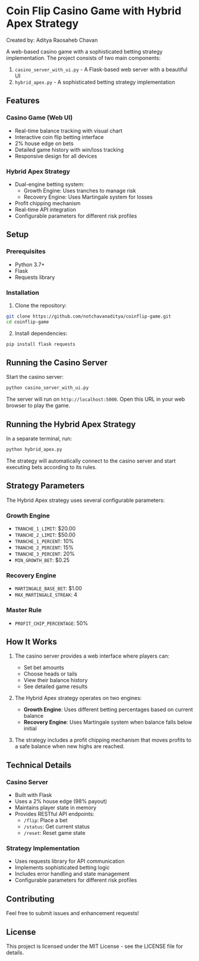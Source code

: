 # Coin Flip Casino Game with Hybrid Apex Strategy

Created by: Aditya Raosaheb Chavan

A web-based casino game with a sophisticated betting strategy implementation. The project consists of two main components:

1. `casino_server_with_ui.py` - A Flask-based web server with a beautiful UI
2. `hybrid_apex.py` - A sophisticated betting strategy implementation

## Features

### Casino Game (Web UI)
- Real-time balance tracking with visual chart
- Interactive coin flip betting interface
- 2% house edge on bets
- Detailed game history with win/loss tracking
- Responsive design for all devices

### Hybrid Apex Strategy
- Dual-engine betting system:
  - Growth Engine: Uses tranches to manage risk
  - Recovery Engine: Uses Martingale system for losses
- Profit chipping mechanism
- Real-time API integration
- Configurable parameters for different risk profiles

## Setup

### Prerequisites
- Python 3.7+
- Flask
- Requests library

### Installation
1. Clone the repository:
```bash
git clone https://github.com/notchavanaditya/coinflip-game.git
cd coinflip-game
```

2. Install dependencies:
```bash
pip install flask requests
```

## Running the Casino Server

Start the casino server:
```bash
python casino_server_with_ui.py
```

The server will run on `http://localhost:5000`. Open this URL in your web browser to play the game.

## Running the Hybrid Apex Strategy

In a separate terminal, run:
```bash
python hybrid_apex.py
```

The strategy will automatically connect to the casino server and start executing bets according to its rules.

## Strategy Parameters

The Hybrid Apex strategy uses several configurable parameters:

### Growth Engine
- `TRANCHE_1_LIMIT`: $20.00
- `TRANCHE_2_LIMIT`: $50.00
- `TRANCHE_1_PERCENT`: 10%
- `TRANCHE_2_PERCENT`: 15%
- `TRANCHE_3_PERCENT`: 20%
- `MIN_GROWTH_BET`: $0.25

### Recovery Engine
- `MARTINGALE_BASE_BET`: $1.00
- `MAX_MARTINGALE_STREAK`: 4

### Master Rule
- `PROFIT_CHIP_PERCENTAGE`: 50%

## How It Works

1. The casino server provides a web interface where players can:
   - Set bet amounts
   - Choose heads or tails
   - View their balance history
   - See detailed game results

2. The Hybrid Apex strategy operates on two engines:
   - **Growth Engine**: Uses different betting percentages based on current balance
   - **Recovery Engine**: Uses Martingale system when balance falls below initial

3. The strategy includes a profit chipping mechanism that moves profits to a safe balance when new highs are reached.

## Technical Details

### Casino Server
- Built with Flask
- Uses a 2% house edge (98% payout)
- Maintains player state in memory
- Provides RESTful API endpoints:
  - `/flip`: Place a bet
  - `/status`: Get current status
  - `/reset`: Reset game state

### Strategy Implementation
- Uses requests library for API communication
- Implements sophisticated betting logic
- Includes error handling and state management
- Configurable parameters for different risk profiles

## Contributing

Feel free to submit issues and enhancement requests!

## License

This project is licensed under the MIT License - see the LICENSE file for details.
